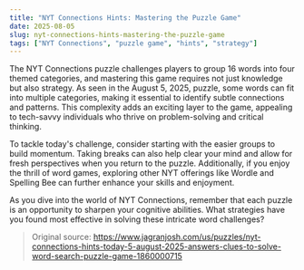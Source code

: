 ```yaml
---
title: "NYT Connections Hints: Mastering the Puzzle Game"
date: 2025-08-05
slug: nyt-connections-hints-mastering-the-puzzle-game
tags: ["NYT Connections", "puzzle game", "hints", "strategy"]
---
```


The NYT Connections puzzle challenges players to group 16 words into four themed categories, and mastering this game requires not just knowledge but also strategy. As seen in the August 5, 2025, puzzle, some words can fit into multiple categories, making it essential to identify subtle connections and patterns. This complexity adds an exciting layer to the game, appealing to tech-savvy individuals who thrive on problem-solving and critical thinking.

To tackle today's challenge, consider starting with the easier groups to build momentum. Taking breaks can also help clear your mind and allow for fresh perspectives when you return to the puzzle. Additionally, if you enjoy the thrill of word games, exploring other NYT offerings like Wordle and Spelling Bee can further enhance your skills and enjoyment.

As you dive into the world of NYT Connections, remember that each puzzle is an opportunity to sharpen your cognitive abilities. What strategies have you found most effective in solving these intricate word challenges?
> Original source: https://www.jagranjosh.com/us/puzzles/nyt-connections-hints-today-5-august-2025-answers-clues-to-solve-word-search-puzzle-game-1860000715